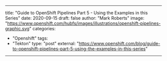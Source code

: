 
--- 

title: "Guide to OpenShift Pipelines Part 5 - Using the Examples in this Series"
date: 2020-09-15
draft: false
author: "Mark Roberts"
image: "https://www.openshift.com/hubfs/images/illustrations/openshift-pipelines-graphic.svg"
categories:
- "Openshift"
tags:
- "Tekton"
type: "post"
external: "https://www.openshift.com/blog/guide-to-openshift-pipelines-part-5-using-the-examples-in-this-series"
---
